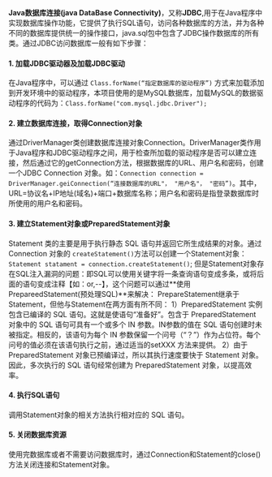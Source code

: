 **Java数据库连接(java DataBase Connectivity)**，又称**JDBC**,用于在Java程序中实现数据库操作功能，它提供了执行SQL语句，访问各种数据库的方法，并为各种不同的数据库提供统一的操作接口，java.sql包中包含了JDBC操作数据库的所有类。通过JDBC访问数据库一般有如下步骤：

####	 1. 加载JDBC驱动器及加载JDBC驱动
 在Java程序中，可以通过 `Class.forName(“指定数据库的驱动程序”)` 方式来加载添加到开发环境中的驱动程序，本项目使用的是MySQL数据库，加载MySQL的数据驱动程序的代码为：`Class.forName("com.mysql.jdbc.Driver");`
####	  2. 建立数据库连接，取得Connection对象
 通过DriverManager类创建数据库连接对象Connection。DriverManager类作用于Java程序和JDBC驱动程序之间，用于检查所加载的驱动程序是否可以建立连接，然后通过它的getConnection方法，根据数据库的URL、用户名和密码，创建一个JDBC Connection 对象。如：`Connection connection =  DriverManager.geiConnection(“连接数据库的URL"， "用户名"， "密码”)`。其中，URL=协议名+IP地址(域名)+端口+数据库名称；用户名和密码是指登录数据库时所使用的用户名和密码。
####	  3. 建立Statement对象或PreparedStatement对象
Statement 类的主要是用于执行静态 SQL 语句并返回它所生成结果的对象。通过Connection 对象的 `createStatement()`方法可以创建一个Statement对象：`Statement statament = connection.createStatement()`;
但是Statement对象存在SQL注入漏洞的问题：即SQL可以使用关键字将一条查询语句变成多条，或将后面的语句变成注释【如：or,--】，这个问题可以通过**使用PrepareedStatement(预处理SQL)**来解决：
PrepareStatement继承于Statement，但他与Statement在两方面有所不同：
1）PreparedStatement 实例包含已编译的 SQL 语句。这就是使语句“准备好”。包含于 PreparedStatement 对象中的 SQL 语句可具有一个或多个 IN 参数。IN参数的值在 SQL 语句创建时未被指定。相反的，该语句为每个 IN 参数保留一个问号（“？”）作为占位符。每个问号的值必须在该语句执行之前，通过适当的setXXX 方法来提供。
2）由于 PreparedStatement 对象已预编译过，所以其执行速度要快于 Statement 对象。因此，多次执行的 SQL 语句经常创建为 PreparedStatement 对象，以提高效率。


#### 4. 执行SQL语句
调用Statement对象的相关方法执行相对应的 SQL 语句。
#### 5. 关闭数据库资源
使用完数据库或者不需要访问数据库时，通过Connection和Statement的close() 方法关闭连接和Statement对象。